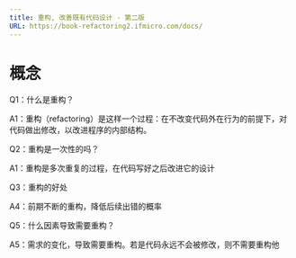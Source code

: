 ```yaml
---
title: 重构, 改善既有代码设计 - 第二版
URL: https://book-refactoring2.ifmicro.com/docs/
---
```


# 概念

Q1：什么是重构？

A1：重构（refactoring）是这样一个过程：在不改变代码外在行为的前提下，对代码做出修改，以改进程序的内部结构。

Q2：重构是一次性的吗？

A1：重构是多次重复的过程，在代码写好之后改进它的设计

Q3：重构的好处

A4：前期不断的重构，降低后续出错的概率

Q5：什么因素导致需要重构？

A5：需求的变化，导致需要重构。若是代码永远不会被修改，则不需要重构他
